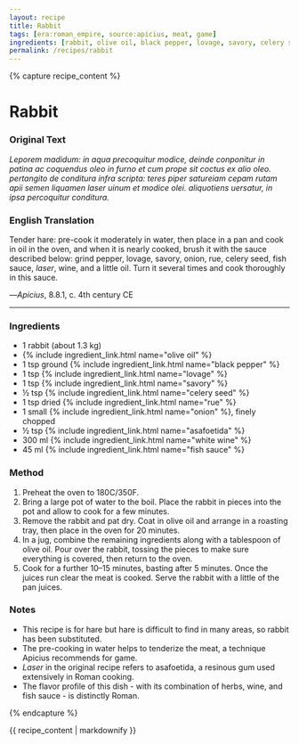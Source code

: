 ```yaml
---
layout: recipe
title: Rabbit
tags: [era:roman_empire, source:apicius, meat, game]
ingredients: [rabbit, olive oil, black pepper, lovage, savory, celery seed, rue, onion, asafoetida, white wine, fish sauce]
permalink: /recipes/rabbit
---
```


{% capture recipe_content %}
# Rabbit

### Original Text
*Leporem madidum: in aqua precoquitur modice, deinde conponitur in patina ac coquendus oleo in furno et cum prope sit coctus ex alio oleo. pertangito de conditura infra scripta: teres piper <ligusticum> satureiam cepam rutam apii semen liquamen laser uinum et modice olei. aliquotiens uersatur, in ipsa percoquitur conditura.*

### English Translation
Tender hare: pre-cook it moderately in water, then place in a pan and cook in oil in the oven, and when it is nearly cooked, brush it with the sauce described below: grind pepper, lovage, savory, onion, rue, celery seed, fish sauce, *laser*, wine, and a little oil. Turn it several times and cook thoroughly in this sauce.

—*Apicius*, 8.8.1, c. 4th century CE

___

### Ingredients
- 1 rabbit (about 1.3 kg)
- {% include ingredient_link.html name="olive oil" %}
- 1 tsp ground {% include ingredient_link.html name="black pepper" %}
- 1 tsp {% include ingredient_link.html name="lovage" %}
- 1 tsp {% include ingredient_link.html name="savory" %}
- ½ tsp {% include ingredient_link.html name="celery seed" %}
- 1 tsp dried {% include ingredient_link.html name="rue" %}
- 1 small {% include ingredient_link.html name="onion" %}, finely chopped
- ½ tsp {% include ingredient_link.html name="asafoetida" %}
- 300 ml {% include ingredient_link.html name="white wine" %}
- 45 ml {% include ingredient_link.html name="fish sauce" %}

### Method
1. Preheat the oven to 180C/350F.
2. Bring a large pot of water to the boil. Place the rabbit in pieces into the pot and allow to cook for a few minutes.
3. Remove the rabbit and pat dry. Coat in olive oil and arrange in a roasting tray, then place in the oven for 20 minutes.
4. In a jug, combine the remaining ingredients along with a tablespoon of olive oil. Pour over the rabbit, tossing the pieces to make sure everything is covered, then return to the oven.
5. Cook for a further 10–15 minutes, basting after 5 minutes. Once the juices run clear the meat is cooked. Serve the rabbit with a little of the pan juices.

### Notes
- This recipe is for hare but hare is difficult to find in many areas, so rabbit has been substituted.
- The pre-cooking in water helps to tenderize the meat, a technique Apicius recommends for game.
- *Laser* in the original recipe refers to asafoetida, a resinous gum used extensively in Roman cooking.
- The flavor profile of this dish - with its combination of herbs, wine, and fish sauce - is distinctly Roman.

{% endcapture %}

{{ recipe_content | markdownify }}